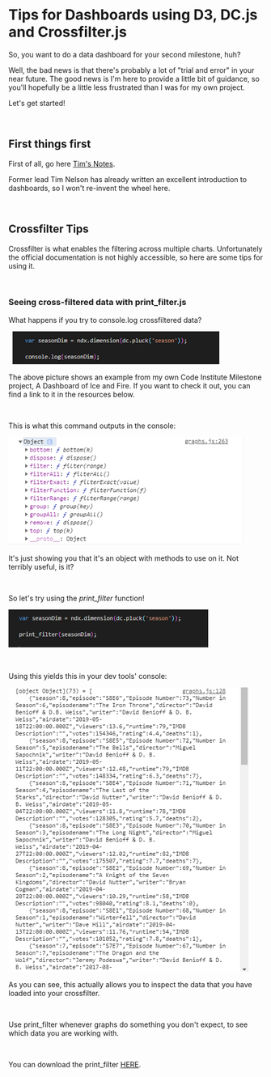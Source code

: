 # Tips for Dashboards using D3, DC.js and Crossfilter.js

So, you want to do a data dashboard for your second milestone, huh?

Well, the bad news is that there's probably a lot of "trial and error" in your near future. The good news is I'm here to provide a little bit of guidance, so you'll hopefully be a little less frustrated than I was for my own project.

Let's get started!

&nbsp;
&nbsp;

## First things first

First of all, go here [Tim's Notes](https://github.com/TravelTimN/ci-ifd-lead/blob/master/week3-d3-dc/d3-dc.md).

Former lead Tim Nelson has already written an excellent introduction to dashboards, so I won't re-invent the wheel here.

&nbsp;
&nbsp;

## Crossfilter Tips

Crossfilter is what enables the filtering across multiple charts. Unfortunately the official documentation is not highly accessible, so here are some tips for using it.

&nbsp;

### Seeing cross-filtered data with print_filter.js

What happens if you try to console.log crossfiltered data?

&nbsp;
![consolelog](https://github.com/synnea/ci-ifd-lead/blob/master/dashboards/images/consolelogdim.PNG)

The above picture shows an example from my own Code Institute Milestone project, A Dashboard of Ice and Fire. If you want to check it out, you can find a link to it in the resources below.

&nbsp;

This is what this command outputs in the console:

![consolelog-result](https://github.com/synnea/ci-ifd-lead/blob/master/dashboards/images/consolelogresult.PNG)

It's just showing you that it's an object with methods to use on it. Not terribly useful, is it?

&nbsp;

So let's try using the *print_filter* function!

![printfilter](https://github.com/synnea/ci-ifd-lead/blob/master/dashboards/images/printfilter.PNG)

&nbsp;

Using this yields this in your dev tools' console:

![printfilter-result](https://github.com/synnea/ci-ifd-lead/blob/master/dashboards/images/printfilterresult.PNG)

As you can see, this actually allows you to inspect the data that you have loaded into your crossfilter.

&nbsp;

Use print_filter whenever graphs do something you don't expect, to see which data you are working with. 

&nbsp;

You can download the print_filter [HERE](https://gist.github.com/xhinking/9341806).
















